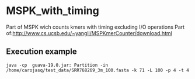 # MSPK_with_timing
Part of MSPK wich counts kmers with timing excluding I/O operations
Part of:http://www.cs.ucsb.edu/~yangli/MSPKmerCounter/download.html

## Execution example
```
java -cp  guava-19.0.jar: Partition -in /home/carojasq/test_data/SRR768269_3m_100.fasta -k 71 -L 100 -p 4 -t 4
```
